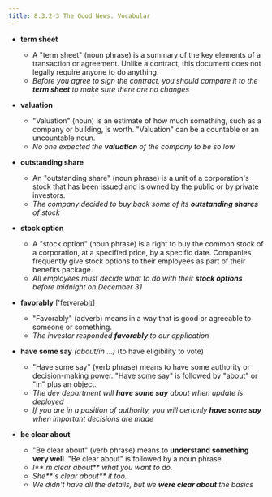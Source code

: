```yaml
---
title: 8.3.2-3 The Good News. Vocabular
---
```


- **term sheet**
  - A "term sheet" (noun phrase) is a summary of the key elements of a transaction or agreement. Unlike a contract, this document does not legally require anyone to do anything. 
  - _Before you agree to sign the contract, you should compare it to the **term sheet** to make sure there are no changes_
- **valuation**
  - "Valuation" (noun) is an estimate of how much something, such as a company or building, is worth. "Valuation" can be a countable or an uncountable noun.
  - _No one expected the **valuation** of the company to be so low_
- **outstanding share**
  - An "outstanding share" (noun phrase) is a unit of a corporation's stock that has been issued and is owned by the public or by private investors.
  - _The company decided to buy back some of its **outstanding shares** of stock_
- **stock option**
  - A "stock option" (noun phrase) is a right to buy the common stock of a corporation, at a specified price, by a specific date. Companies frequently give stock options to their employees as part of their benefits package.
  - _All employees must decide what to do with their **stock options** before midnight on December 31_


- **favorably**  ['feɪvərəblɪ]
  - "Favorably" (adverb) means in a way that is good or agreeable to someone or something.
  - _The investor responded **favorably** to our application_
- **have some say** _(about/in ...)_ (to have eligibility to vote)
  - "Have some say" (verb phrase) means to have some authority or decision-making power. "Have some say" is followed by "about" or "in" plus an object.
  - _The dev department will **have some say** about when update is deployed_
  - _If you are in a position of authority, you will certanly **have some say** when important decisions are made_
- **be clear about**
  - "Be clear about" (verb phrase) means to **understand something very well**. "Be clear about" is followed by a noun phrase.
  - _I**'m clear about** what you want to do._
  - _She**'s clear about** it too._
  -  _We didn't have all the details, but we **were clear about** the basics_
